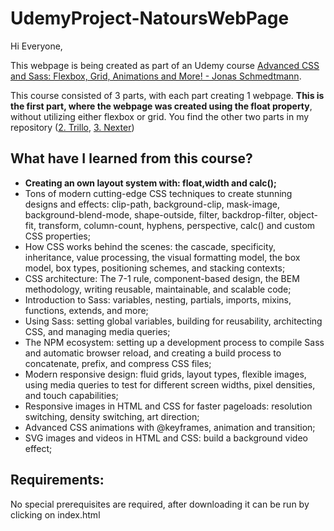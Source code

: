 # UdemyProject-NatoursWebPage

Hi Everyone,

This webpage is being created as part of an Udemy course [Advanced CSS and Sass: Flexbox, Grid, Animations and More! - Jonas Schmedtmann](https://www.udemy.com/course/advanced-css-and-sass).

This course consisted of 3 parts, with each part creating 1 webpage. **This is the first part, where the webpage was created using the float property**, without utilizing either flexbox or grid. You find the other two parts in my repository ([2. Trillo](https://github.com/mnstrdm/UdemyProject-TrilloWebPage), [3. Nexter](https://github.com/mnstrdm/UdemyProject-NexterWebPage))

## What have I learned from this course?
* **Creating an own layout system with: float,width and calc();**
* Tons of modern cutting-edge CSS techniques to create stunning designs and effects: clip-path, background-clip, mask-image, background-blend-mode, shape-outside, filter, backdrop-filter, object-fit, transform, column-count, hyphens, perspective, calc() and custom CSS properties;
* How CSS works behind the scenes: the cascade, specificity, inheritance, value processing, the visual formatting model, the box model, box types, positioning schemes, and stacking contexts;
* CSS architecture: The 7-1 rule, component-based design, the BEM methodology, writing reusable, maintainable, and scalable code;
* Introduction to Sass: variables, nesting, partials, imports, mixins, functions, extends, and more;
* Using Sass: setting global variables, building for reusability, architecting CSS, and managing media queries;
* The NPM ecosystem: setting up a development process to compile Sass and automatic browser reload, and creating a build process to concatenate, prefix, and compress CSS files;
* Modern responsive design: fluid grids, layout types, flexible images, using media queries to test for different screen widths, pixel densities, and touch capabilities;
* Responsive images in HTML and CSS for faster pageloads: resolution switching, density switching, art direction;
* Advanced CSS animations with @keyframes, animation and transition;
* SVG images and videos in HTML and CSS: build a background video effect;

## Requirements: 
No special prerequisites are required, after downloading it can be run by clicking on index.html
